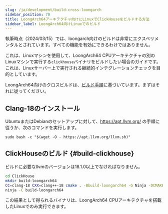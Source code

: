```yaml
---
slug: /ja/development/build-cross-loongarch
sidebar_position: 70
title: LoongArch64アーキテクチャ向けにLinuxでClickHouseをビルドする方法
sidebar_label: LoongArch64向けLinuxでのビルド
---
```


執筆時点（2024/03/15）では、loongarch向けのビルドは非常にエクスペリメンタルとされています。すべての機能を有効にできるわけではありません。

これは、Linuxマシンを使用して、LoongArch64 CPUアーキテクチャの別のLinuxマシンで実行する`clickhouse`バイナリをビルドしたい場合のガイドです。これは、Linuxサーバー上で実行される継続的インテグレーションチェックを目的としています。

LoongArch64向けのクロスビルドは、[ビルド手順](../development/build.md)に基づいています。まずはそれに従ってください。

## Clang-18のインストール

UbuntuまたはDebianのセットアップに対して、https://apt.llvm.org/ の手順に従うか、次のコマンドを実行します。
```
sudo bash -c "$(wget -O - https://apt.llvm.org/llvm.sh)"
```

## ClickHouseのビルド {#build-clickhouse}

ビルドに必要なllvmのバージョンは18.1.0以上でなければなりません。
``` bash
cd ClickHouse
mkdir build-loongarch64
CC=clang-18 CXX=clang++-18 cmake . -Bbuild-loongarch64 -G Ninja -DCMAKE_TOOLCHAIN_FILE=cmake/linux/toolchain-loongarch64.cmake
ninja -C build-loongarch64
```

この結果として得られるバイナリは、LoongArch64 CPUアーキテクチャを搭載したLinuxでのみ実行できます。
